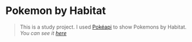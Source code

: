 # Pokemon by Habitat

> This is a study project. I used [Pokéapi](http://pokeapi.co/) to show Pokemons by Habitat. *You can see it [here](https://karolinedealencar.github.io/pokemon-by-habitat/)*
